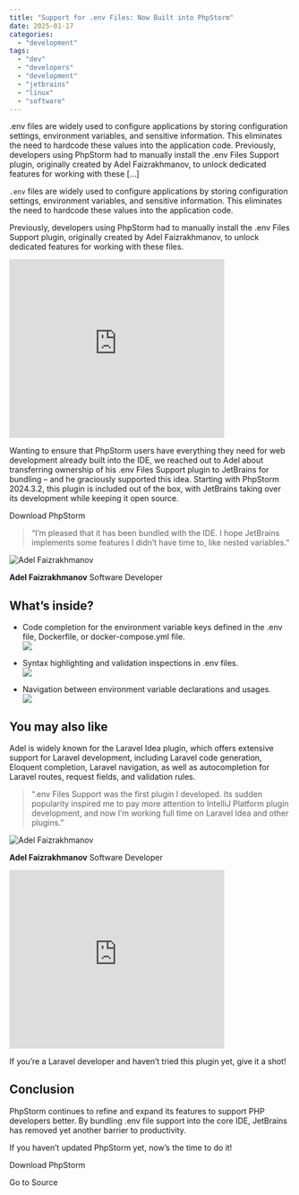 ```yaml
---
title: "Support for .env Files: Now Built into PhpStorm"
date: 2025-01-17
categories: 
  - "development"
tags: 
  - "dev"
  - "developers"
  - "development"
  - "jetbrains"
  - "linux"
  - "software"
---
```


.env files are widely used to configure applications by storing configuration settings, environment variables, and sensitive information. This eliminates the need to hardcode these values into the application code. Previously, developers using PhpStorm had to manually install the .env Files Support plugin, originally created by Adel Faizrakhmanov, to unlock dedicated features for working with these \[…\]

`.env` files are widely used to configure applications by storing configuration settings, environment variables, and sensitive information. This eliminates the need to hardcode these values into the application code.

Previously, developers using PhpStorm had to manually install the .env Files Support plugin, originally created by Adel Faizrakhmanov, to unlock dedicated features for working with these files.

<iframe style="border: 0;" src="https://plugins.jetbrains.com/embeddable/card/9525" width="384px" height="319px"></iframe>

Wanting to ensure that PhpStorm users have everything they need for web development already built into the IDE, we reached out to Adel about transferring ownership of his .env Files Support plugin to JetBrains for bundling – and he graciously supported this idea. Starting with PhpStorm 2024.3.2, this plugin is included out of the box, with JetBrains taking over its development while keeping it open source. 

Download PhpStorm

> “I’m pleased that it has been bundled with the IDE. I hope JetBrains implements some features I didn’t have time to, like nested variables.”

![Adel Faizrakhmanov](https://blog.jetbrains.com/wp-content/uploads/2025/01/adel_photo_small.jpg)

**Adel Faizrakhmanov** Software Developer

## What’s inside?

- Сode completion for the environment variable keys defined in the .env file, Dockerfile, or docker-compose.yml file.  
    ![](https://lh7-rt.googleusercontent.com/docsz/AD_4nXdxYSBwyCdwv3WWFudFt9L5d3CvJb4yWrHgYc0Mxqzo7Sej2jUIeJVT-2YMn6vO3VmFnZ6381YhUPqyPCYrMx8gbihIxVvbJxXt27VH9jT2wwkwwNkDW9u1FjqX-Nd9ROaezTz5?key=pqJc_FESifjhJCMTedSzDh1K)

- Syntax highlighting and validation inspections in .env files.  
    ![](https://lh7-rt.googleusercontent.com/docsz/AD_4nXf2-KJlNBmS81wKqeROPKfmKI-BJ6QzoFROM6LY-euGr8jVv5JIqgPqzKlY4v2hVmUshJ-CtxEFZS3GldB6f4qu8mbwzOhqBJg7-vevRJ0OxegdLe6tc-H1sXBy1aiOu0hQBHG-hQ?key=pqJc_FESifjhJCMTedSzDh1K)

- Navigation between environment variable declarations and usages.  
    ![](https://lh7-rt.googleusercontent.com/docsz/AD_4nXcNktRHmC-Yp1i4tz8KJUAHr1eF_q2IKyZcIlSDnioxqqCNjvn_u2QfVxC5zI8ejsRIfWUniixPcigpTWuvNkk0WOT1BlyK3ZiATUfZngTX1M0R8Z2se2QcAK7_GCwJPityECwbrg?key=pqJc_FESifjhJCMTedSzDh1K)

## You may also like

Adel is widely known for the Laravel Idea plugin, which offers extensive support for Laravel development, including Laravel code generation, Eloquent completion, Laravel navigation, as well as autocompletion for Laravel routes, request fields, and validation rules.

> “.env Files Support was the first plugin I developed. Its sudden popularity inspired me to pay more attention to IntelliJ Platform plugin development, and now I’m working full time on Laravel Idea and other plugins.”

![Adel Faizrakhmanov](https://blog.jetbrains.com/wp-content/uploads/2025/01/adel_photo_small.jpg)

**Adel Faizrakhmanov** Software Developer

<iframe loading="lazy" style="border: 0;" src="https://plugins.jetbrains.com/embeddable/card/13441" width="384px" height="319px"></iframe>

If you’re a Laravel developer and haven’t tried this plugin yet, give it a shot!

## Conclusion

PhpStorm continues to refine and expand its features to support PHP developers better. By bundling .env file support into the core IDE, JetBrains has removed yet another barrier to productivity.

If you haven’t updated PhpStorm yet, now’s the time to do it! 

Download PhpStorm

Go to Source
